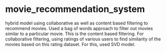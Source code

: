 # movie_recommendation_system
hybrid model using collaborative as well as content based filtering to recommend movies.
Used a bag of words approach to filter out movies similar to a particular movie. This is the content based filtering. For collaborative filtering, using ratings of various users to find similarity of the movies based on this rating dataset. For this, used SVD model.
